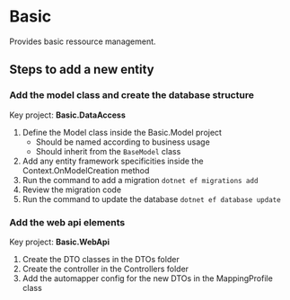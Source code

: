 # Basic

Provides basic ressource management.

## Steps to add a new entity

### Add the model class and create the database structure

Key project: **Basic.DataAccess**

1. Define the Model class inside the Basic.Model project
	- Should be named according to business usage
	- Should inherit from the `BaseModel` class
1. Add any entity framework specificities inside the Context.OnModelCreation method
1. Run the command to add a migration `dotnet ef migrations add`
1. Review the migration code
1. Run the command to update the database `dotnet ef database update`

### Add the web api elements

Key project: **Basic.WebApi**

1. Create the DTO classes in the DTOs folder
1. Create the controller in the Controllers folder
1. Add the automapper config for the new DTOs in the MappingProfile class
